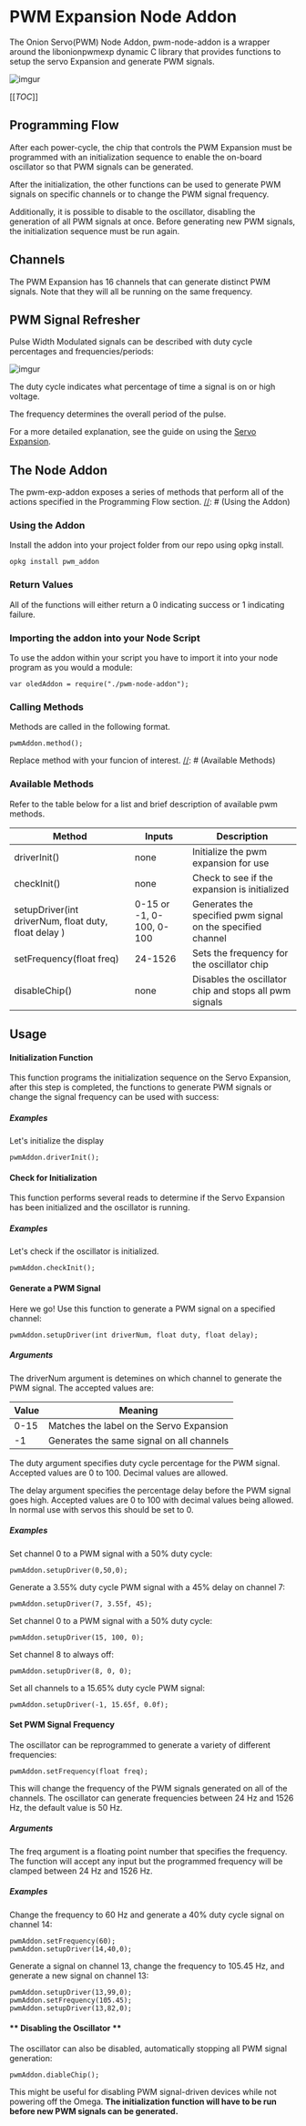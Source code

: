 # **PWM Expansion Node Addon**

The Onion Servo(PWM) Node Addon, pwm-node-addon is a wrapper around the libonionpwmexp dynamic C library that provides functions to setup the servo Expansion and generate PWM signals.

![imgur](http://i.imgur.com/aNoYCZc.png)

[[_TOC_]]

[//]: # (Programming Flow)


## **Programming Flow**

After each power-cycle, the chip that controls the PWM Expansion must be programmed with an initialization sequence to enable the on-board oscillator so that PWM signals can be generated.

After the initialization, the other functions can be used to generate PWM signals on specific channels or to change the PWM signal frequency.

Additionally, it is possible to disable to the oscillator, disabling the generation of all PWM signals at once. Before generating new PWM signals, the initialization sequence must be run again.

## **Channels**

The PWM Expansion has 16 channels that can generate distinct PWM signals. Note that they will all be running on the same frequency.

[//]: # (PWM Signal Refresher)
## **PWM Signal Refresher**

Pulse Width Modulated signals can be described with duty cycle percentages and frequencies/periods:

![imgur](http://www.bristolwatch.com/picaxe/images/io43.gif)

The duty cycle indicates what percentage of time a signal is on or high voltage.

The frequency determines the overall period of the pulse.

For a more detailed explanation, see the guide on using the [Servo Expansion](https://wiki.onion.io/Tutorials/Expansions/Using-the-Servo-Expansion#pwm-signals).

[//]: # (MAJOR HEADING)
[//]: # (The Node Addon)
## **The Node Addon**


The pwm-exp-addon exposes a series of methods that perform all of the actions specified in the Programming Flow section.
[//]: # (Using the Addon)
### **Using the Addon**

Install the addon into your project folder from our repo using opkg install.

```
opkg install pwm_addon
```
[//]: # (Return Values)
### **Return Values**

All of the functions will either return a 0 indicating success or 1 indicating failure.

### **Importing the addon into your Node Script**

To use the addon within your script you have to import it into your node program as you would a module: 

```
var oledAddon = require("./pwm-node-addon");
```
[//]: # (Calling Methods)
### **Calling Methods**

Methods are called in the following format. 

```
pwmAddon.method();
```
Replace method with your funcion of interest. 
[//]: # (Available Methods)
### **Available Methods**

Refer to the table below for a list and brief description of available pwm methods. 

|  Method |   Inputs|  Description |
|---|---|---|
|driverInit()|none| Initialize the pwm expansion for use|
|checkInit()|none|Check to see if the expansion is initialized|
|setupDriver(int driverNum, float duty, float delay )| 0-15 or -1, 0-100, 0-100 |Generates the specified pwm signal on the specified channel|
|setFrequency(float freq)| 24-1526| Sets the frequency for the oscillator chip|
|disableChip()|none|Disables the oscillator chip and stops all pwm signals|

[//]: # (MAJOR HEADING)
[//]: # (Usage)
## **Usage**

[//]: # (Init Function)

#### **Initialization Function**
This function programs the initialization sequence on the Servo Expansion, after this step is completed, the functions to generate PWM signals or change the signal frequency can be used with success:

##### **Examples**
Let's initialize the display
```
pwmAddon.driverInit();
```
[//]: # (Check Init Function)
#### **Check for Initialization**

This function performs several reads to determine if the Servo Expansion has been initialized and the oscillator is running.

##### **Examples**
Let's check if the oscillator is initialized.
```
pwmAddon.checkInit();
```
[//]: # (Generate PWM Signal Function)
#### **Generate a PWM Signal**
Here we go! Use this function to generate a PWM signal on a specified channel:
```
pwmAddon.setupDriver(int driverNum, float duty, float delay);
```
##### **Arguments**

The driverNum argument is detemines on which channel to generate the PWM signal. The accepted values are:

|Value|Meaning|
|-|-|
|0-15|Matches the label on the Servo Expansion|
|-1|Generates the same signal on all channels|

The duty argument specifies duty cycle percentage for the PWM signal. Accepted values are 0 to 100. Decimal values are allowed.

The delay argument specifies the percentage delay before the PWM signal goes high. Accepted values are 0 to 100 with decimal values being allowed. In normal use with servos this should be set to 0.
##### **Examples**

Set channel 0 to a PWM signal with a 50% duty cycle:
```
pwmAddon.setupDriver(0,50,0);
```
Generate a 3.55% duty cycle PWM signal with a 45% delay on channel 7:
```
pwmAddon.setupDriver(7, 3.55f, 45);
```
Set channel 0 to a PWM signal with a 50% duty cycle:
```
pwmAddon.setupDriver(15, 100, 0);
```
Set channel 8 to always off:
```
pwmAddon.setupDriver(8, 0, 0);
```
Set all channels to a 15.65% duty cycle PWM signal:
```
pwmAddon.setupDriver(-1, 15.65f, 0.0f);
```
[//]: # (Set Signal Frequency)
#### **Set PWM Signal Frequency**

The oscillator can be reprogrammed to generate a variety of different frequencies:
```
pwmAddon.setFrequency(float freq);
```
This will change the frequency of the PWM signals generated on all of the channels. The oscillator can generate frequencies between 24 Hz and 1526 Hz, the default value is 50 Hz.

##### **Arguments**

The freq argument is a floating point number that specifies the frequency. The function will accept any input but the programmed frequency will be clamped between 24 Hz and 1526 Hz.

##### **Examples**
Change the frequency to 60 Hz and generate a 40% duty cycle signal on channel 14:

```
pwmAddon.setFrequency(60);
pwmAddon.setupDriver(14,40,0);
```
Generate a signal on channel 13, change the frequency to 105.45 Hz, and generate a new signal on channel 13:
```
pwmAddon.setupDriver(13,99,0);
pwmAddon.setFrequency(105.45);
pwmAddon.setupDriver(13,82,0);
```
[//]: # (Disable Oscillator)
#### ** Disabling the Oscillator **
The oscillator can also be disabled, automatically stopping all PWM signal generation:
```
pwmAddon.diableChip();
```
This might be useful for disabling PWM signal-driven devices while not powering off the Omega. **The initialization function will have to be run before new PWM signals can be generated.**
